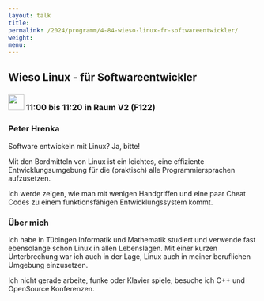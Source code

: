 ```yaml
---
layout: talk
title:
permalink: /2024/programm/4-84-wieso-linux-fr-softwareentwickler/
weight:
menu:
---
```

## Wieso Linux - für Softwareentwickler

### <img height = "32" src="../../../images/talk.svg"> 11:00 bis 11:20 in Raum V2 (F122)

### Peter Hrenka

Software entwickeln mit Linux? Ja, bitte!

Mit den Bordmitteln von Linux ist ein leichtes, eine effiziente Entwicklungsumgebung für die (praktisch) alle Programmiersprachen aufzusetzen.

Ich werde zeigen, wie man mit wenigen Handgriffen und eine paar Cheat Codes zu einem funktionsfähigen Entwicklungssystem kommt.

### Über mich

Ich habe in Tübingen Informatik und Mathematik studiert und verwende fast ebensolange schon Linux in allen Lebenslagen. Mit einer kurzen Unterbrechung war ich auch in der Lage, Linux auch in meiner beruflichen Umgebung einzusetzen.

Ich nicht gerade arbeite, funke oder Klavier spiele, besuche ich C++ und OpenSource Konferenzen.

